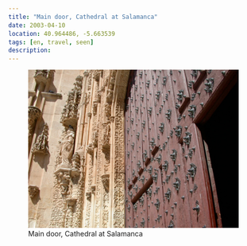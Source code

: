 ```yaml
---
title: "Main door, Cathedral at Salamanca"
date: 2003-04-10
location: 40.964486, -5.663539
tags: [en, travel, seen]
description: 
---
```


<figure>
  <img src="/assets/img/2003-04-10-main-door-cathedral-at-salamanca.jpeg" alt="Main door, Cathedral at Salamanca">
  <figcaption>Main door, Cathedral at Salamanca</figcaption>
</figure>
